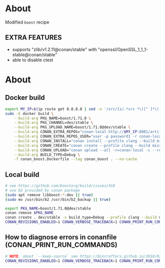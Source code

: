 # About

Modified `boost` recipe

## EXTRA FEATURES

- supports "zlib/v1.2.11@conan/stable" with "openssl/OpenSSL_1_1_1-stable@conan/stable"
- able to disable ctest

# About

## Docker build

```bash
export MY_IP=$(ip route get 8.8.8.8 | sed -n '/src/{s/.*src *\([^ ]*\).*/\1/p;q}')
sudo -E docker build \
    --build-arg PKG_NAME=boost/1.71.0 \
    --build-arg PKG_CHANNEL=dev/stable \
    --build-arg PKG_UPLOAD_NAME=boost/1.71.0@dev/stable \
    --build-arg CONAN_EXTRA_REPOS="conan-local http://$MY_IP:8081/artifactory/api/conan/conan False" \
    --build-arg CONAN_EXTRA_REPOS_USER="user -p password1 -r conan-local admin" \
    --build-arg CONAN_INSTALL="conan install --profile clang --build missing" \
    --build-arg CONAN_CREATE="conan create --profile clang --build missing" \
    --build-arg CONAN_UPLOAD="conan upload --all -r=conan-local -c --retry 3 --retry-wait 10 --force" \
    --build-arg BUILD_TYPE=Debug \
    -f conan_boost.Dockerfile --tag conan_boost . --no-cache
```

## Local build

```bash
# see https://github.com/boostorg/build/issues/418
# use b2 provided by conan package
(sudo apt remove libboost-*-dev || true)
(sudo mv /usr/bin/b2 /usr/bin/b2_backup || true)

export PKG_NAME=boost/1.71.0@dev/stable
conan remove $PKG_NAME
conan create . dev/stable -s build_type=Debug --profile clang --build missing -o boost:without_ctest=True -o openssl:shared=True
CONAN_REVISIONS_ENABLED=1 CONAN_VERBOSE_TRACEBACK=1 CONAN_PRINT_RUN_COMMANDS=1 CONAN_LOGGING_LEVEL=10 conan upload $PKG_NAME --all -r=conan-local -c --retry 3 --retry-wait 10 --force
```

## How to diagnose errors in conanfile (CONAN_PRINT_RUN_COMMANDS)

```bash
# NOTE: about `--keep-source` see https://bincrafters.github.io/2018/02/27/Updated-Conan-Package-Flow-1.1/
CONAN_REVISIONS_ENABLED=1 CONAN_VERBOSE_TRACEBACK=1 CONAN_PRINT_RUN_COMMANDS=1 CONAN_LOGGING_LEVEL=10 conan create . conan/stable -s build_type=Debug --profile clang --build missing --keep-source
```
